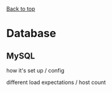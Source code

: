 [Back to top](./README.md)
# Database

## MySQL

how it's set up / config

different load expectations / host count